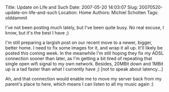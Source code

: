 Title: Update on Life and Such
Date: 2007-05-20 14:03:07
Slug: 20070520-update-on-life-and-such
Location: Home
Authors: Michiel Scholten
Tags: olddammit

<p>I've not been posting much lately, but I've been quite busy. No real excuse, I know, but it's the best I have ;)</p>

<p>I'm still preparing a largish post on our recent move to a newer, bigger, better home. I need to fix some images for it, and wrap it all up. It'll likely be posted this coming week. In the meanwhile I'm still hoping they fix my ADSL connection sooner than later, as I'm getting a bit tired of repeating that single open wifi signal to my own network. Besides, 20MBit down and 1MBit up is a tad faster than what I currently have ;) [not to speak about latency...]</p>

<p>Ah, and that connection would enable me to move my server back from my parent's place to here, which means I can listen to all my music again :)</p>